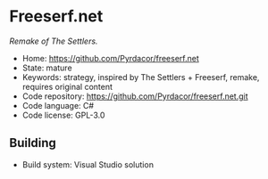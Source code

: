 # Freeserf.net

_Remake of The Settlers._

- Home: https://github.com/Pyrdacor/freeserf.net
- State: mature
- Keywords: strategy, inspired by The Settlers + Freeserf, remake, requires original content
- Code repository: https://github.com/Pyrdacor/freeserf.net.git
- Code language: C#
- Code license: GPL-3.0

## Building

- Build system: Visual Studio solution
